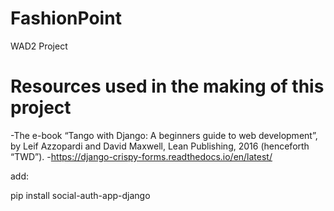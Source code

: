 # FashionPoint
WAD2 Project
# Resources used in the making of this project
-The e-book “Tango with Django: A beginners guide to web development”, by Leif Azzopardi and David Maxwell, Lean Publishing, 2016 (henceforth “TWD”).
-https://django-crispy-forms.readthedocs.io/en/latest/


add:

pip install social-auth-app-django
